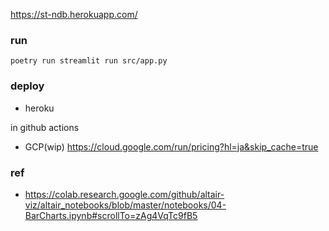 https://st-ndb.herokuapp.com/
### run

```
poetry run streamlit run src/app.py
```

### deploy

- heroku

in github actions

- GCP(wip)
https://cloud.google.com/run/pricing?hl=ja&skip_cache=true

### ref

- https://colab.research.google.com/github/altair-viz/altair_notebooks/blob/master/notebooks/04-BarCharts.ipynb#scrollTo=zAg4VqTc9fB5